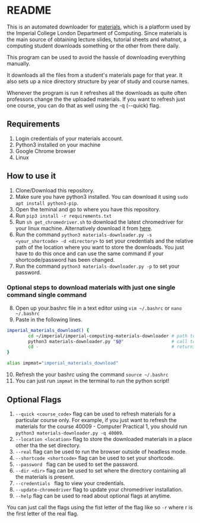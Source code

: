 # README

This is an automated downloader for [materials](https://materials.doc.ic.ac.uk/), which is a platform used by the Imperial College London Department of Computing. Since materials is the main source of obtaining lecture slides, tutorial sheets and whatnot, a computing student downloads something or the other from there daily.

This program can be used to avoid the hassle of downloading everything manually.

It downloads all the files from a student's materials page for that year. It also sets up a nice directory structure by year of study and course names.

Whenever the program is run it refreshes all the downloads as quite often professors change the the uploaded materials. If you want to refresh just one course, you can do that as well using the -q (--quick) flag.

## Requirements

1. Login credentials of your materials account.
2. Python3 installed on your machine
3. Google Chrome browser
4. Linux

## How to use it

1. Clone/Download this repository.
2. Make sure you have python3 installed. You can download it using ```sudo apt install python3-pip```. 
3. Open the teminal and go to where you have this repository.
4. Run ```pip3 install -r requirements.txt```
5. Run ```sh get_chromedriver.sh``` to download the latest chromedriver for your linux machine. Alternatively download it from [here](https://chromedriver.chromium.org/downloads).
6. Run the command ```python3 materials-downloader.py -s <your_shortcode> -d <directory>``` to set your credentials and the relative path of the location where you want to store the downloads. You just have to do this once and can use the same command if your shortcode/password has been changed.
7.  Run the command ```python3 materials-downloader.py -p``` to set your password.


### Optional steps to download materials with just one single command single command

8. Open up your.bashrc file in a text editor using ```vim ~/.bashrc``` or ```nano ~/.bashrc```
9. Paste in the following lines.
```bash
imperial_materials_download() {
        cd ~/imperial/imperial-computing-materials-downloader # path to your repository
        python3 materials-downloader.py "$@"                  # call to script
        cd -                                                  # returning to working directory
}

alias impmat="imperial_materials_download"
```
10. Refresh the your bashrc using the command ```source ~/.bashrc```
11. You can just run ```impmat``` in the terminal to run the python script!

## Optional Flags

1. ```--quick <course_code>``` flag can be used to refresh materials for a particular course only. For example, if you just want to refresh the materials for the course 40009 - Computer Practical 1, you should run ```python3 materials-downloader.py -q 40009```.
2. ```--location <location>``` flag to store the downloaded materials in a place other tha the set directory.
3. ```--real``` flag can be used to run the browser outside of headless mode.
4. ```--shortcode <shortcode>``` flag can be used to set your shortcode.
5. ```--password ``` flag can be used to set the password.
6. ```--dir <dir>``` flag can be used to set where the directory containing all the materials is present.
7. ```--credentials ``` flag to view your credentials.
8. ```--update-chromedriver``` flag to update your chromedriver installation.
9. ```--help``` flag can be used to read about optional flags at anytime.

You can just call the flags using the fist letter of the flag like so ```-r``` where r is the first letter of the real flag.
